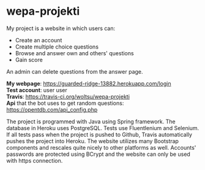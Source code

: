 # wepa-projekti
My project is a website in which users can:
* Create an account
* Create multiple choice questions  
* Browse and answer own and others' questions
* Gain score  

An admin can delete questions from the answer page.  

**My webpage**: https://guarded-ridge-13882.herokuapp.com/login  
**Test account**: user user  
**Travis**: https://travis-ci.org/woltsu/wepa-projekti  
**Api** that the bot uses to get random questions: https://opentdb.com/api_config.php  

The project is programmed with Java using Spring framework. The database in Heroku uses PostgreSQL. Tests use Fluentlenium and Selenium. If all tests pass when the project is pushed to Github, Travis automatically pushes the project into Heroku. The website utilizes many Bootstrap components and rescales quite nicely to other platforms as well. Accounts' passwords are protected using BCrypt and the website can only be used with https connection.
